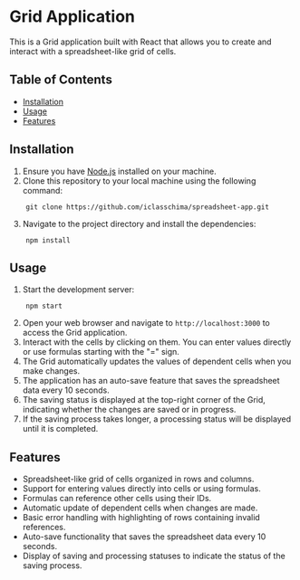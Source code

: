 # Grid Application

This is a Grid application built with React that allows you to create and interact with a spreadsheet-like grid of cells.

## Table of Contents
- [Installation](#installation)
- [Usage](#usage)
- [Features](#features)

## Installation

1. Ensure you have [Node.js](https://nodejs.org) installed on your machine.
2. Clone this repository to your local machine using the following command:

```
    git clone https://github.com/iclasschima/spreadsheet-app.git
```
3. Navigate to the project directory and install the dependencies:

```
    npm install
```


## Usage

1. Start the development server:
```
    npm start
```
2. Open your web browser and navigate to `http://localhost:3000` to access the Grid application.
3. Interact with the cells by clicking on them. You can enter values directly or use formulas starting with the "=" sign.
4. The Grid automatically updates the values of dependent cells when you make changes.
5. The application has an auto-save feature that saves the spreadsheet data every 10 seconds.
6. The saving status is displayed at the top-right corner of the Grid, indicating whether the changes are saved or in progress.
7. If the saving process takes longer, a processing status will be displayed until it is completed.

## Features

- Spreadsheet-like grid of cells organized in rows and columns.
- Support for entering values directly into cells or using formulas.
- Formulas can reference other cells using their IDs.
- Automatic update of dependent cells when changes are made.
- Basic error handling with highlighting of rows containing invalid references.
- Auto-save functionality that saves the spreadsheet data every 10 seconds.
- Display of saving and processing statuses to indicate the status of the saving process.
